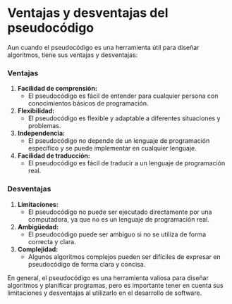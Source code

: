 # Ventajas y desventajas del pseudocódigo

Aun cuando el pseudocódigo es una herramienta útil para diseñar algoritmos, tiene sus ventajas y desventajas:

### Ventajas

1. **Facilidad de comprensión:**
    - El pseudocódigo es fácil de entender para cualquier persona con conocimientos básicos de programación.
2. **Flexibilidad:**
    - El pseudocódigo es flexible y adaptable a diferentes situaciones y problemas.
3. **Independencia:**
    - El pseudocódigo no depende de un lenguaje de programación específico y se puede implementar en cualquier lenguaje.
4. **Facilidad de traducción:**
    - El pseudocódigo es fácil de traducir a un lenguaje de programación real.

### Desventajas

1. **Limitaciones:**
    - El pseudocódigo no puede ser ejecutado directamente por una computadora, ya que no es un lenguaje de programación
      real.
2. **Ambigüedad:**
    - El pseudocódigo puede ser ambiguo si no se utiliza de forma correcta y clara.
3. **Complejidad:**
    - Algunos algoritmos complejos pueden ser difíciles de expresar en pseudocódigo de forma clara y concisa.

En general, el pseudocódigo es una herramienta valiosa para diseñar algoritmos y planificar programas, pero es
importante tener en cuenta sus limitaciones y desventajas al utilizarlo en el desarrollo de software.